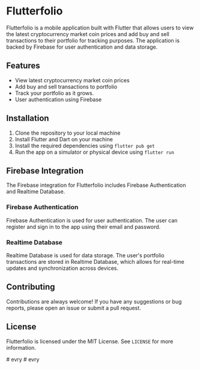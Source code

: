 <!DOCTYPE html>
<html>
<body>

  <h1>Flutterfolio</h1>

  <p>Flutterfolio is a mobile application built with Flutter that allows users to view the latest cryptocurrency market coin prices and add buy and sell transactions to their portfolio for tracking purposes. The application is backed by Firebase for user authentication and data storage.</p>

  <h2>Features</h2>

  <ul>
    <li>View latest cryptocurrency market coin prices</li>
    <li>Add buy and sell transactions to portfolio</li>
    <li>Track your portfolio as it grows.</li>
    <li>User authentication using Firebase</li>
  </ul>

  <h2>Installation</h2>

  <ol>
    <li>Clone the repository to your local machine</li>
    <li>Install Flutter and Dart on your machine</li>
    <li>Install the required dependencies using <code>flutter pub get</code></li>
    <li>Run the app on a simulator or physical device using <code>flutter run</code></li>
  </ol>

  <h2>Firebase Integration</h2>

  <p>The Firebase integration for Flutterfolio includes Firebase Authentication and Realtime Database.</p>

  <h3>Firebase Authentication</h3>

  <p>Firebase Authentication is used for user authentication. The user can register and sign in to the app using their email and password.</p>

  <h3>Realtime Database</h3>

  <p>Realtime Database is used for data storage. The user's portfolio transactions are stored in Realtime Database, which allows for real-time updates and synchronization across devices.</p>

  <h2>Contributing</h2>

  <p>Contributions are always welcome! If you have any suggestions or bug reports, please open an issue or submit a pull request.</p>

  <h2>License</h2>

  <p>Flutterfolio is licensed under the MIT License. See <code>LICENSE</code> for more information.</p>

</body>

</html>
# evry
# evry
